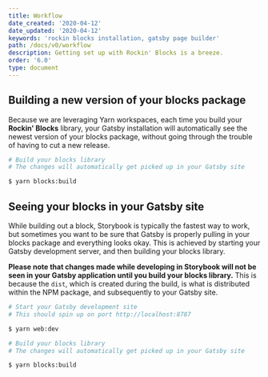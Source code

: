 ```yaml
---
title: Workflow
date_created: '2020-04-12'
date_updated: '2020-04-12'
keywords: 'rockin blocks installation, gatsby page builder'
path: /docs/v0/workflow
description: Getting set up with Rockin' Blocks is a breeze.
order: '6.0'
type: document
---
```

## Building a new version of your blocks package

Because we are leveraging Yarn workspaces, each time you build your **Rockin' Blocks** library, your Gatsby installation will automatically see the newest version of your blocks package, without going through the trouble of having to cut a new release.

```bash
# Build your blocks library
# The changes will automatically get picked up in your Gatsby site

$ yarn blocks:build
```

## Seeing your blocks in your Gatsby site

While building out a block, Storybook is typically the fastest way to work, but sometimes you want to be sure that Gatsby is properly pulling in your blocks package and everything looks okay. This is achieved by starting your Gatsby development server, and then building your blocks library. 

**Please note that changes made while developing in Storybook will not be seen in your Gatsby application until you build your blocks library.** This is because the `dist`, which is created during the build, is what is distributed within the NPM package, and subsequently to your Gatsby site.

```bash
# Start your Gatsby development site
# This should spin up on port http://localhost:8787

$ yarn web:dev

# Build your blocks library
# The changes will automatically get picked up in your Gatsby site

$ yarn blocks:build
```